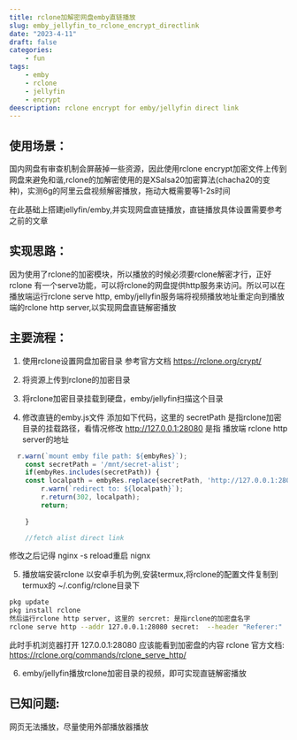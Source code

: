 ```yaml
---
title: rclone加解密网盘emby直链播放
slug: emby_jellyfin_to_rclone_encrypt_directlink
date: "2023-4-11"
draft: false
categories:
    - fun
tags:
    - emby
    - rclone
    - jellyfin
    - encrypt
deescription: rclone encrypt for emby/jellyfin direct link
---
```


## 使用场景：
国内网盘有审查机制会屏蔽掉一些资源，因此使用rclone encrypt加密文件上传到网盘来避免和谐,rclone的加解密使用的是XSalsa20加密算法(chacha20的变种)，实测6g的阿里云盘视频解密播放，拖动大概需要等1-2s时间

在此基础上搭建jellyfin/emby,并实现网盘直链播放，直链播放具体设置需要参考之前的文章

## 实现思路：
因为使用了rclone的加密模块，所以播放的时候必须要rclone解密才行，正好rclone 有一个serve功能，可以将rclone的网盘提供http服务来访问。所以可以在播放端运行rclone serve http, emby/jellyfin服务端将视频播放地址重定向到播放端的rclone http server,以实现网盘直链解密播放

## 主要流程：
1. 使用rclone设置网盘加密目录
   参考官方文档 https://rclone.org/crypt/

2. 将资源上传到rclone的加密目录

3. 将rclone加密目录挂载到硬盘，emby/jellyfin扫描这个目录

4. 修改直链的emby.js文件
添加如下代码，这里的 secretPath 是指rclone加密目录的挂载路径，看情况修改
http://127.0.0.1:28080 是指 播放端 rclone http server的地址
```js
  r.warn(`mount emby file path: ${embyRes}`);
    const secretPath = '/mnt/secret-alist'; 
    if(embyRes.includes(secretPath)) {
	const localpath = embyRes.replace(secretPath, 'http://127.0.0.1:28080');
        r.warn(`redirect to: ${localpath}`);
        r.return(302, localpath);
        return;
	
    }

    //fetch alist direct link
```
修改之后记得 nginx -s reload重启 nignx

5. 播放端安装rclone
以安卓手机为例,安装termux,将rclone的配置文件复制到termux的 ~/.config/rclone目录下
```bash
pkg update
pkg install rclone
然后运行rclone http server, 这里的 sercret: 是指rclone的加密盘名字
rclone serve http --addr 127.0.0.1:28080 secret:  --header "Referer:"
```
此时手机浏览器打开 127.0.0.1:28080 应该能看到加密盘的内容
rclone 官方文档:  https://rclone.org/commands/rclone_serve_http/

6. emby/jellyfin播放rclone加密目录的视频，即可实现直链解密播放

## 已知问题:
网页无法播放，尽量使用外部播放器播放
